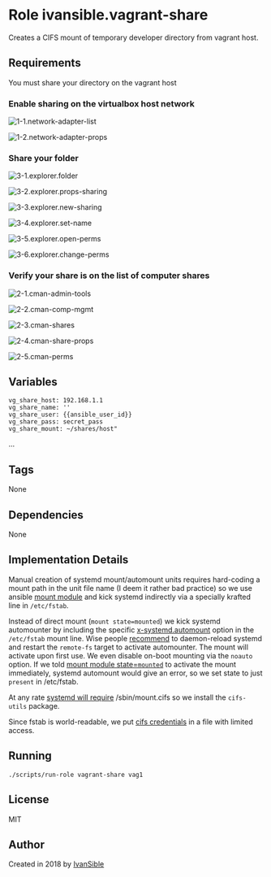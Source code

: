 # Role ivansible.vagrant-share

Creates a CIFS mount of temporary developer directory from vagrant host.


## Requirements

You must share your directory on the vagrant host

### Enable sharing on the virtualbox host network

![1-1.network-adapter-list](https://raw.githubusercontent.com/ivansible/vagrant-share/master/help/images/1-1.network-adapter-list.png)

![1-2.network-adapter-props](https://raw.githubusercontent.com/ivansible/vagrant-share/master/help/images/1-2.network-adapter-props.png)

### Share your folder

![3-1.explorer.folder](https://raw.githubusercontent.com/ivansible/vagrant-share/master/help/images/3-1.explorer.folder.png)

![3-2.explorer.props-sharing](https://raw.githubusercontent.com/ivansible/vagrant-share/master/help/images/3-2.explorer.props-sharing.png)

![3-3.explorer.new-sharing](https://raw.githubusercontent.com/ivansible/vagrant-share/master/help/images/3-3.explorer.new-sharing.png)

![3-4.explorer.set-name](https://raw.githubusercontent.com/ivansible/vagrant-share/master/help/images/3-4.explorer.set-name.png)

![3-5.explorer.open-perms](https://raw.githubusercontent.com/ivansible/vagrant-share/master/help/images/3-5.explorer.open-perms.png)

![3-6.explorer.change-perms](https://raw.githubusercontent.com/ivansible/vagrant-share/master/help/images/3-6.explorer.change-perms.png)

### Verify your share is on the list of computer shares

![2-1.cman-admin-tools](https://raw.githubusercontent.com/ivansible/vagrant-share/master/help/images/2-1.cman-admin-tools.png)

![2-2.cman-comp-mgmt](https://raw.githubusercontent.com/ivansible/vagrant-share/master/help/images/2-2.cman-comp-mgmt.png)

![2-3.cman-shares](https://raw.githubusercontent.com/ivansible/vagrant-share/master/help/images/2-3.cman-shares.png)

![2-4.cman-share-props](https://raw.githubusercontent.com/ivansible/vagrant-share/master/help/images/2-4.cman-share-props.png)

![2-5.cman-perms](https://raw.githubusercontent.com/ivansible/vagrant-share/master/help/images/2-5.cman-perms.png)


## Variables

    vg_share_host: 192.168.1.1
    vg_share_name: ''
    vg_share_user: {{ansible_user_id}}
    vg_share_pass: secret_pass
    vg_share_mount: ~/shares/host"

...


## Tags

None


## Dependencies

None


## Implementation Details

Manual creation of systemd mount/automount units requires hard-coding a mount path
in the unit file name (I deem it rather bad practice)
so we use ansible [mount module](https://docs.ansible.com/ansible/latest/modules/mount_module.html#mount-module)
and kick systemd indirectly via a specially krafted line in `/etc/fstab`.

Instead of direct mount (`mount state=mounted`) we kick systemd automounter
by including the specific [x-systemd.automount](https://askubuntu.com/questions/593174/x-systemd-automount-cifs-shares-in-fstab/859158#859158) option in the ``/etc/fstab`` mount line.
Wise people [recommend](https://askubuntu.com/questions/593174/x-systemd-automount-cifs-shares-in-fstab/859158#859158) to
daemon-reload systemd and restart the `remote-fs` target to activate automounter.
The mount will activate upon first use. We even disable on-boot mounting via the
`noauto` option. If we told [mount module state=`mounted`](https://docs.ansible.com/ansible/latest/modules/mount_module.html#mount-module) to activate the mount immediately,
systemd automount would give an error, so we set state to just `present` in /etc/fstab.

At any rate [systemd will require](http://manpages.ubuntu.com/manpages/xenial/man5/systemd.mount.5.html)
/sbin/mount.cifs so we install the `cifs-utils` package.

Since fstab is world-readable, we put [cifs credentials](https://serverfault.com/questions/367934/how-do-i-pass-credential-file-to-mount-cifs/367942#367942)
in a file with limited access.


## Running

    ./scripts/run-role vagrant-share vag1


## License

MIT


## Author

Created in 2018 by [IvanSible](https://github.com/ivansible)
